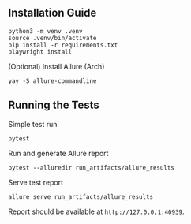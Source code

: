 ## Installation Guide

```shell
python3 -m venv .venv
source .venv/bin/activate
pip install -r requirements.txt
playwright install
```

(Optional) Install Allure (Arch)
```shell
yay -S allure-commandline
```

## Running the Tests
Simple test run
```shell
pytest
```

Run and generate Allure report
```shell
pytest --alluredir run_artifacts/allure_results
```

Serve test report
```shell
allure serve run_artifacts/allure_results
```

Report should be available at `http://127.0.0.1:40939`.
